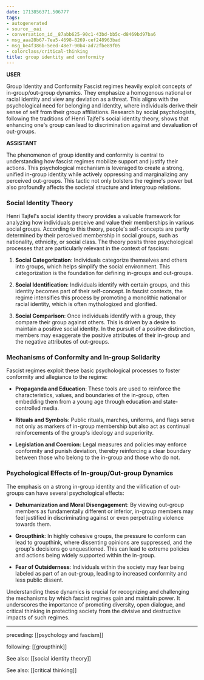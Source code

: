 ```yaml
---
date: 1713856371.506777
tags:
- autogenerated
- source__oai
- conversation_id__87abb625-90c1-43bd-bb5c-d8469bd97ba6
- msg_aaa28b67-7ea5-4698-8269-cef248963bad
- msg_be4f386b-5eed-48e7-90b4-ad72fbe89f05
- colorclass/critical-thinking
title: group identity and conformity
---
```


**USER**

Group Identity and Conformity
Fascist regimes heavily exploit concepts of in-group/out-group dynamics. They emphasize a homogenous national or racial identity and view any deviation as a threat. This aligns with the psychological need for belonging and identity, where individuals derive their sense of self from their group affiliations. Research by social psychologists, following the traditions of Henri Tajfel's social identity theory, shows that enhancing one's group can lead to discrimination against and devaluation of out-groups.


**ASSISTANT**

The phenomenon of group identity and conformity is central to understanding how fascist regimes mobilize support and justify their actions. This psychological mechanism is leveraged to create a strong, unified in-group identity while actively oppressing and marginalizing any perceived out-groups. This tactic not only bolsters the regime's power but also profoundly affects the societal structure and intergroup relations.

### Social Identity Theory
Henri Tajfel's social identity theory provides a valuable framework for analyzing how individuals perceive and value their memberships in various social groups. According to this theory, people's self-concepts are partly determined by their perceived membership in social groups, such as nationality, ethnicity, or social class. The theory posits three psychological processes that are particularly relevant in the context of fascism:

1. **Social Categorization**: Individuals categorize themselves and others into groups, which helps simplify the social environment. This categorization is the foundation for defining in-groups and out-groups.

2. **Social Identification**: Individuals identify with certain groups, and this identity becomes part of their self-concept. In fascist contexts, the regime intensifies this process by promoting a monolithic national or racial identity, which is often mythologized and glorified.

3. **Social Comparison**: Once individuals identify with a group, they compare their group against others. This is driven by a desire to maintain a positive social identity. In the pursuit of a positive distinction, members may exaggerate the positive attributes of their in-group and the negative attributes of out-groups.

### Mechanisms of Conformity and In-group Solidarity
Fascist regimes exploit these basic psychological processes to foster conformity and allegiance to the regime:

- **Propaganda and Education**: These tools are used to reinforce the characteristics, values, and boundaries of the in-group, often embedding them from a young age through education and state-controlled media.

- **Rituals and Symbols**: Public rituals, marches, uniforms, and flags serve not only as markers of in-group membership but also act as continual reinforcements of the group's ideology and superiority.

- **Legislation and Coercion**: Legal measures and policies may enforce conformity and punish deviation, thereby reinforcing a clear boundary between those who belong to the in-group and those who do not.

### Psychological Effects of In-group/Out-group Dynamics
The emphasis on a strong in-group identity and the vilification of out-groups can have several psychological effects:

- **Dehumanization and Moral Disengagement**: By viewing out-group members as fundamentally different or inferior, in-group members may feel justified in discriminating against or even perpetrating violence towards them.

- **Groupthink**: In highly cohesive groups, the pressure to conform can lead to groupthink, where dissenting opinions are suppressed, and the group's decisions go unquestioned. This can lead to extreme policies and actions being widely supported within the in-group.

- **Fear of Outsiderness**: Individuals within the society may fear being labeled as part of an out-group, leading to increased conformity and less public dissent.

Understanding these dynamics is crucial for recognizing and challenging the mechanisms by which fascist regimes gain and maintain power. It underscores the importance of promoting diversity, open dialogue, and critical thinking in protecting society from the divisive and destructive impacts of such regimes.


---

preceding: [[psychology and fascism]]  


following: [[groupthink]]

See also: [[social identity theory]]


See also: [[critical thinking]]